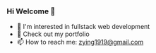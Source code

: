 ### Hi Welcome 👋

- 🔭 I'm interested in fullstack web development
- 🌱 Check out my portfolio
- 📫 How to reach me: zying1919@gmail.com



